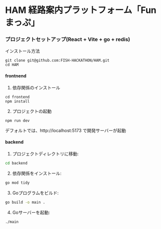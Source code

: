 # HAM 経路案内プラットフォーム「Funまっぷ」

### プロジェクトセットアップ(React + Vite + go + redis)
インストール方法
```
git clone git@github.com:FISH-HACKATHON/HAM.git
cd HAM
```

#### frontnend
1. 依存関係のインストール
```
cd frontend
npm install
```

2. プロジェクトの起動
```
npm run dev
```
デフォルトでは、http://localhost:5173 で開発サーバーが起動

#### backend

1. プロジェクトディレクトリに移動:
```bash
cd backend
```

2. 依存関係をインストール:
```bash
go mod tidy
```

3. Goプログラムをビルド:
```bash
go build -o main .
```

4. Goサーバーを起動:
```bash
./main
```
